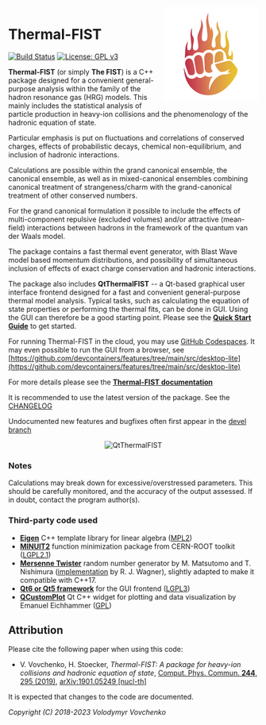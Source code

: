 <img src="logo.png" align="right" />

# Thermal-FIST
[![Build Status](https://travis-ci.org/vlvovch/Thermal-FIST.svg?branch=master)](https://travis-ci.org/vlvovch/Thermal-FIST)
[![License: GPL v3](https://img.shields.io/badge/License-GPL%20v3-blue.svg)](https://www.gnu.org/licenses/gpl-3.0)

**Thermal-FIST** (or simply **The FIST**) is a C++ package designed for a convenient general-purpose analysis within the family of the hadron resonance gas (HRG) models.
This mainly includes the statistical analysis of particle production in heavy-ion collisions and the phenomenology of the hadronic equation of state. 

Particular emphasis is put on fluctuations and correlations of conserved charges, effects of probabilistic decays, chemical non-equilibrium, and inclusion of hadronic interactions.

Calculations are possible within the grand canonical ensemble, the canonical ensemble, as well as in mixed-canonical ensembles combining canonical treatment of strangeness/charm with the grand-canonical treatment of other conserved numbers.

For the grand canonical formulation it possible to include the effects of multi-component repulsive (excluded volumes) and/or attractive (mean-field) interactions between hadrons in the framework of the quantum van der Waals model.

The package contains a fast thermal event generator, with Blast Wave model based momentum distributions, and possibility of simultaneous inclusion of effects of exact charge conservation and hadronic interactions.

The package also includes **QtThermalFIST** -- a Qt-based graphical user interface frontend designed for a fast and convenient general-purpose thermal model analysis. Typical tasks, such as calculating
the equation of state properties or performing the thermal fits,
can be done in GUI. Using the GUI can therefore be a good starting point.
Please see the [**Quick Start Guide**](docs/quickstart.md) to get started.

For running Thermal-FIST in the cloud, you may use [GitHub Codespaces](https://github.com/features/codespaces). It may even possible to run the GUI from a browser, see [https://github.com/devcontainers/features/tree/main/src/desktop-lite](https://github.com/devcontainers/features/tree/main/src/desktop-lite)

For more details please see the [**Thermal-FIST documentation**](https://fias.uni-frankfurt.de/~vovchenko/project/thermal-fist/doc/)

It is recommended to use the latest version of the package. See the [CHANGELOG](CHANGELOG.md)

Undocumented new features and bugfixes often first appear in the [devel branch](https://github.com/vlvovch/Thermal-FIST/tree/devel)

<p align="center">
  <img src="src/gui/QtThermalFIST/images/QtThermalFIST.png" alt="QtThermalFIST"/>
</p>

### Notes
Calculations may break down for excessive/overstressed parameters.
This should be carefully monitored, and the accuracy of the output assessed.
If in doubt, contact the program author(s).

### Third-party code used

- [**Eigen**](http://eigen.tuxfamily.org) C++ template library for linear algebra ([MPL2](http://www.mozilla.org/MPL/2.0))
- [**MINUIT2**](http://seal.web.cern.ch/seal/snapshot/work-packages/mathlibs/minuit/) function minimization package from CERN-ROOT toolkit ([LGPL2.1](https://root.cern/license))
- [**Mersenne Twister**](http://www.math.sci.hiroshima-u.ac.jp/~m-mat/MT/emt.html) random number generator by M. Matsutomo and T. Nishimura ([implementation](http://www.math.sci.hiroshima-u.ac.jp/~m-mat/MT/VERSIONS/C-LANG/MersenneTwister.h) by R. J. Wagner), slightly adapted to make it compatible with C++17.
- [**Qt6 or Qt5 framework**](https://www.qt.io) for the GUI frontend ([LGPL3](http://doc.qt.io/qt-5/lgpl.html))
- [**QCustomPlot**](https://www.qcustomplot.com/) Qt C++ widget for plotting and data visualization by Emanuel Eichhammer ([GPL](https://www.gnu.org/licenses/gpl.html))

## Attribution
Please cite the following paper when using this code:

- V. Vovchenko, H. Stoecker, *Thermal-FIST: A package for heavy-ion collisions and hadronic equation of state*, [Comput. Phys. Commun. **244**, 295 (2019)](https://doi.org/10.1016/j.cpc.2019.06.024), [arXiv:1901.05249 [nucl-th]](https://arxiv.org/abs/1901.05249)

It is expected that changes to the code are documented.

*Copyright (C) 2018-2023  Volodymyr Vovchenko*
